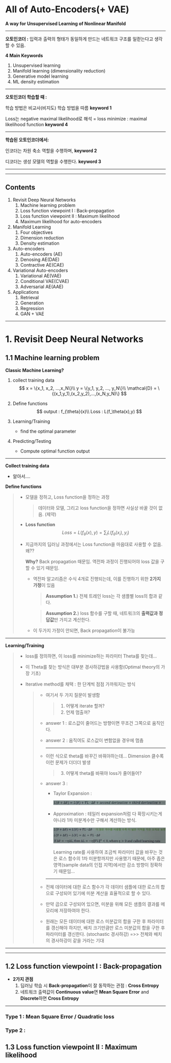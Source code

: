 # All of Auto-Encoders(+ VAE)

**A way for Unsupervised Learning of Nonlinear Manifold**

---

**오토인코더 :** 입력과 출력의 형태가 동일하게 만드는 네트워크 구조를 일컫는다고 생각할 수 있음.

**4 Main Keywords**

1. Unsupervised learning
2. Manifold learning (dimensionality reduction)
3. Generative model learning
4. ML density estimation

---

**오토인코더 학습할 때 :**

학습 방법은 비교사(비지도) 학습 방법을 따름 **keyword 1**

Loss는 negative maximal likelihood로 해석 = loss minimize : maximal likelihood function **keyword 4**

---

**학습된 오토인코더에서:**

인코더는 차원 축소 역할을 수행하며, **keyword 2**

디코더는 생성 모델의 역할을 수행한다. **keyword 3**

---

---

## Contents

1. Revisit Deep Neural Networks
   1. Machine learning problem
   2. Loss function viewpoint I : Back-propagation
   3. Loss function viewpoint II : Maximum likelihood
   4. Maximum likelihood for auto-encoders
2. Manifold Learning
   1. Four objectives
   2. Dimension reduction
   3. Density estimation
3. Auto-encoders
   1. Auto-encoders (AE)
   2. Denosing AE(DAE)
   3. Contractive AE(CAE)
4. Variational Auto-encoders
   1. Variational AE(VAE)
   2. Conditional VAE(CVAE)
   3. Adversarial AE(AAE)
5. Applications
   1. Retrieval
   2. Generation
   3. Regression
   4. GAN + VAE

---

# 1. Revisit Deep Neural Networks

## 1.1 Machine learning problem

**Classic Machine Learning?**

1. collect training data
   $$
   x = \{x_1, x_2, ...,x_N\}\\
   y = \{y_1, y_2, ..., y_N\}\\
   \mathcal{D} = \{(x_1,y_1),(x_2,y_2),...,(x_N,y_N)\}
   $$

2. Define functions
   $$
   output : f_{\theta}(x)\\
   Loss : L(f_\theta(x),y)
   $$

3. Learning/Training

   - find the optimal parameter

4. Predicting/Testing

   - Compute optimal function output

---

**Collect training data**

- 알아서....

**Define functions**

> - 모델을 정하고, Loss function을 정하는 과정
>
>   > 데이터와 모델, 그리고 loss function을 정하면 사실상 바꿀 것이 없음. (제약)
>
> - **Loss function** 
>   $$
>   Loss = L(f_\theta(x),y) = \sum_i L(f_\theta(x_i),y_i)
>   $$
>
> - 지금까지의 딥러닝 과정에서는 Loss function을 마음대로 사용할 수 없음. 왜??
>
>   **Why?** Back propagation 때문임. 역전파 과정이 진행되어야 loss 값을 구할 수 있기 때문임.
>
>   - 역전파 알고리즘은 수식 4개로 진행되는데, 이를 진행하기 위한 **2가지 가정**이 있음
>
>     > **Assumption 1.**) 전체 트레인 loss는 각 샘플별 loss의 합과 같다.
>
>     > **Assumption 2.**)  loss 함수를 구할 때, 네트워크의 **출력값과 정답값**만 가지고 계산한다.
>
>   - 이 두가지 가정이 안되면, Back propagation이 불가능

---

**Learning/Training**

> - loss를 정의하면, 이 loss를 minimize하는 파라미터 Theta를 찾는데...
>
> - 이 Theta를 찾는 방식은 대부분 경사하강법을 사용함(Optimal theory의 가장 기초)
>
> - Iterative method를 채택 : 한 단계씩 점점 가까워지는 방식
>
>   > - 여기서 두 가지 질문이 발생함
>   >
>   >   > 1. 어떻게 iterate 할꺼?
>   >   > 2. 언제 멈출꺼?
>   >
>   > - answer 1 : 로스값이 줄어드는 방향이면 무조건 그쪽으로 움직인다.
>   >
>   > - answer 2 : 움직여도 로스값이 변함없을 경우에 멈춤
>   >
>   >   ------
>   >
>   > - 이런 식으로 theta를 바꾸긴 바꿔야하는데... Dimension 클수록 이런 문제가 더더더 발생
>   >
>   >   > 3. 어떻게 theta를 바꿔야 loss가 줄어들어?
>   >
>   > - answer 3 :
>   >
>   >   - Taylor Expansion : 
>   >
>   >     ![](https://github.com/ydy8989/PHM_Study/blob/master/Auto_Encoder/pic/figure1.png)
>   >
>   >   - Approximation : 테일러 expansion처럼 다 확장시키는게 아니라 1차 미분계수만 구해서 계산하는 방식.
>   >
>   >     ![](https://github.com/ydy8989/PHM_Study/blob/master/Auto_Encoder/pic/figure2.png)
>   >
>   >     Learning rate를 사용하여 조금씩 파라미터 값을 바꾸는 것은 로스 함수의 1차 미분항까지만 사용했기 때문에, 아주 좁은 영역(sample data의 인접 지역)에서만 감소 방향이 정확하기 때문임...
>   >
>   >   ------
>   >
>   > - 전체 데이터에 대한 로스 함수가 각 데이터 샘플에 대한 로스의 합으로 구성되어 있기에 미분 계산을 효율적으로 할 수 있다. 
>   >
>   > - 만약 곱으로 구성되어 있으면, 미분을 위해 모든 샘플의 결과를 메모리에 저장하여야 한다.
>   >
>   > - 원래는 모든 데이터에 대한 로스 미분값의 합을 구한 후 파라미터를 갱신해야 하지만, 배치 크기만큼만 로스 미분값의 합을 구한 후 파라미터를 갱신한다. (stochastic 경사하강) =>> 전체와 배치의 경사하강이 같을 거라는 기대

---

---

## 1.2 Loss function viewpoint I : Back-propagation

- **2가지 관점**
  1. 딥러닝 학습 시 **Back-propagation**이 잘 동작하는 관점 : **Cross Entropy**
  2. 네트워크 출력값이 **Continuous value**면 **Mean Square Error** and **Discrete**하면 **Cross Entropy**

****

### Type 1 : Mean Square Error / Quadratic loss



### Type 2 : 

## 1.3 Loss function viewpoint II : Maximum likelihood


